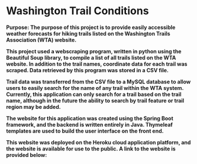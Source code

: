 <h1>Washington Trail Conditions</h1>

<strong>Purpose:<strong>
The purpose of this project is to provide easily accessible weather forecasts for hiking trails listed on the Washington Trails Association (WTA)
website. 

This project used a webscraping program, written in python using the Beautiful Soup library, to compile a list of all trails listed on the WTA
website. In addition to the trail names, coordinate data for each trail was scraped. Data retrieved by this program was stored in a CSV file.

Trail data was transferred from the CSV file to a MySQL database to allow users to easily search for the name of any trail within the WTA system.
Currently, this application can only search for a trail based on the trail name, although in the future the ability to search by trail feature
or trail region may be added.

The website for this application was created using the Spring Boot framework, and the backend is written entirely in Java. Thymeleaf templates are 
used to build the user interface on the front end. 

This website was deployed on the Heroku cloud application platform, and the website is available for use to the public. A link to the website is 
provided below:



